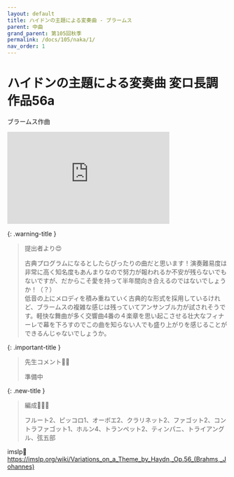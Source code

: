 ```yaml
---
layout: default
title: ハイドンの主題による変奏曲 - ブラームス
parent: 中曲
grand_parent: 第105回秋季
permalink: /docs/105/naka/1/
nav_order: 1
---
```


# ハイドンの主題による変奏曲 変ロ長調 作品56a

ブラームス作曲

<iframe width="370" height="210" src="https://www.youtube.com/embed/wcobxmwCTys?si=T_8KBvzFDkwGyo-3" title="YouTube video player" frameborder="0" allow="accelerometer; autoplay; clipboard-write; encrypted-media; gyroscope; picture-in-picture; web-share" referrerpolicy="strict-origin-when-cross-origin" allowfullscreen></iframe>

{: .warning-title }
> 提出者より😍
>
> 古典プログラムになるとしたらぴったりの曲だと思います！演奏難易度は非常に高く知名度もあんまりなので努力が報われるか不安が残らないでもないですが、だからこそ愛を持って半年間向き合えるのではないでしょうか！（？）<br>
低音の上にメロディを積み重ねていく古典的な形式を採用しているけれど、ブラームスの複雑な感じは残っていてアンサンブル力が試されそうです。軽快な舞曲が多く交響曲4番の４楽章を思い起こさせる壮大なフィナーレで幕を下ろすのでこの曲を知らない人でも盛り上がりを感じることができるんじゃないでしょうか。

{: .important-title }
> 先生コメント🤵‍♂️
>
> 準備中

{: .new-title }
> 編成🎻🎺🥁
>
> フルート2、ピッコロ1、オーボエ2、クラリネット2、ファゴット2、コントラファゴット1、ホルン4、トランペット2、ティンパニ、トライアングル、弦五部

imslp🎼
<a href="https://imslp.org/wiki/Variations_on_a_Theme_by_Haydn,_Op.56_(Brahms,_Johannes)">https://imslp.org/wiki/Variations_on_a_Theme_by_Haydn,_Op.56_(Brahms,_Johannes)</a>